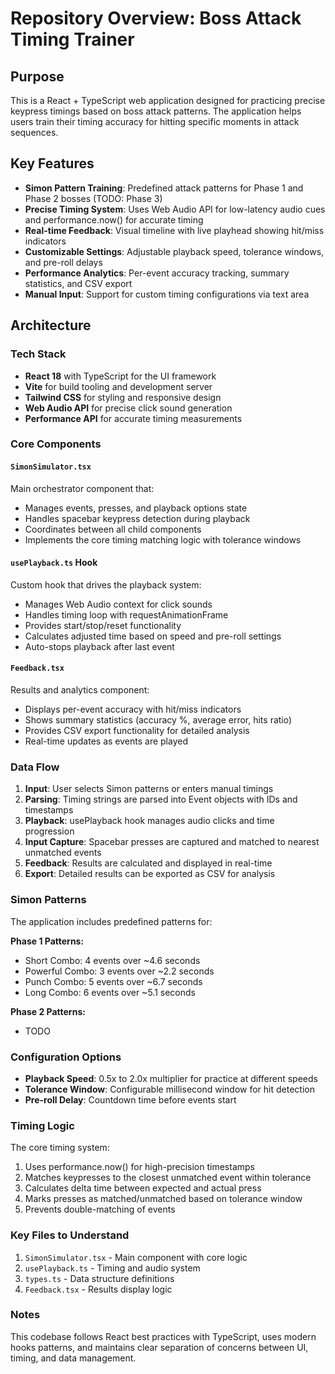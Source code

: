 # Repository Overview: Boss Attack Timing Trainer

## Purpose
This is a React + TypeScript web application designed for practicing precise keypress timings based on boss attack patterns. The application helps users train their timing accuracy for hitting specific moments in attack sequences.

## Key Features
- **Simon Pattern Training**: Predefined attack patterns for Phase 1 and Phase 2 bosses (TODO: Phase 3)
- **Precise Timing System**: Uses Web Audio API for low-latency audio cues and performance.now() for accurate timing
- **Real-time Feedback**: Visual timeline with live playhead showing hit/miss indicators
- **Customizable Settings**: Adjustable playback speed, tolerance windows, and pre-roll delays
- **Performance Analytics**: Per-event accuracy tracking, summary statistics, and CSV export
- **Manual Input**: Support for custom timing configurations via text area

## Architecture

### Tech Stack
- **React 18** with TypeScript for the UI framework
- **Vite** for build tooling and development server
- **Tailwind CSS** for styling and responsive design
- **Web Audio API** for precise click sound generation
- **Performance API** for accurate timing measurements


### Core Components

#### `SimonSimulator.tsx`
Main orchestrator component that:
- Manages events, presses, and playback options state
- Handles spacebar keypress detection during playback
- Coordinates between all child components
- Implements the core timing matching logic with tolerance windows

#### `usePlayback.ts` Hook
Custom hook that drives the playback system:
- Manages Web Audio context for click sounds
- Handles timing loop with requestAnimationFrame
- Provides start/stop/reset functionality
- Calculates adjusted time based on speed and pre-roll settings
- Auto-stops playback after last event

#### `Feedback.tsx`
Results and analytics component:
- Displays per-event accuracy with hit/miss indicators
- Shows summary statistics (accuracy %, average error, hits ratio)
- Provides CSV export functionality for detailed analysis
- Real-time updates as events are played

### Data Flow

1. **Input**: User selects Simon patterns or enters manual timings
2. **Parsing**: Timing strings are parsed into Event objects with IDs and timestamps
3. **Playback**: usePlayback hook manages audio clicks and time progression
4. **Input Capture**: Spacebar presses are captured and matched to nearest unmatched events
5. **Feedback**: Results are calculated and displayed in real-time
6. **Export**: Detailed results can be exported as CSV for analysis

### Simon Patterns

The application includes predefined patterns for:

**Phase 1 Patterns:**
- Short Combo: 4 events over ~4.6 seconds
- Powerful Combo: 3 events over ~2.2 seconds  
- Punch Combo: 5 events over ~6.7 seconds
- Long Combo: 6 events over ~5.1 seconds

**Phase 2 Patterns:**
- TODO

### Configuration Options

- **Playback Speed**: 0.5x to 2.0x multiplier for practice at different speeds
- **Tolerance Window**: Configurable millisecond window for hit detection
- **Pre-roll Delay**: Countdown time before events start

### Timing Logic

The core timing system:
1. Uses performance.now() for high-precision timestamps
2. Matches keypresses to the closest unmatched event within tolerance
3. Calculates delta time between expected and actual press
4. Marks presses as matched/unmatched based on tolerance window
5. Prevents double-matching of events

### Key Files to Understand
1. `SimonSimulator.tsx` - Main component with core logic
2. `usePlayback.ts` - Timing and audio system
3. `types.ts` - Data structure definitions
4. `Feedback.tsx` - Results display logic

### Notes
This codebase follows React best practices with TypeScript, uses modern hooks patterns, and maintains clear separation of concerns between UI, timing, and data management.

